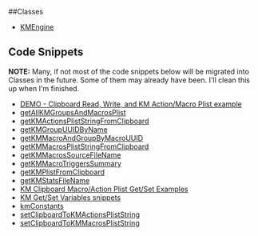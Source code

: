 ##Classes
* [KMEngine](KMEngine.md)

## Code Snippets
**NOTE:** Many, if not most of the code snippets below will be migrated into Classes in the future. Some of them may already have been. I'll clean this up when I'm finished.
* [DEMO - Clipboard Read, Write, and KM Action/Macro Plist example](DEMO%20-%20Clipboard%20Read%2C%20Write%2C%20and%20KM%20Action%20and%20Macro%20Plist%20example.md)
* [getAllKMGroupsAndMacrosPlist](getAllKMGroupsAndMacrosPlist.md)
* [getKMActionsPlistStringFromClipboard](getKMActionsPlistStringFromClipboard.md)
* [getKMGroupUUIDByName](getKMGroupUUIDByName.md)
* [getKMMacroAndGroupByMacroUUID](getKMMacroAndGroupByMacroUUID.md)
* [getKMMacrosPlistStringFromClipboard](getKMMacrosPlistStringFromClipboard.md)
* [getKMMacrosSourceFileName](getKMMacrosSourceFileName.md)
* [getKMMacroTriggersSummary](getKMMacroTriggersSummary.md)
* [getKMPlistFromClipboard](getKMPlistFromClipboard.md)
* [getKMStatsFileName](getKMStatsFileName.md)
* [KM Clipboard Macro/Action Plist Get/Set Examples](KM%20Clipboard%20Macro%20Action%20Plist%20Get%20Set%20Examples.md)
* [KM Get/Set Variables snippets](KM%20Get%20Set%20Variables%20snippets.md)
* [kmConstants](kmConstants.md)
* [setClipboardToKMActionsPlistString](setClipboardToKMActionsPlistString.md)
* [setClipboardToKMMacrosPlistString](setClipboardToKMMacrosPlistString.md)
